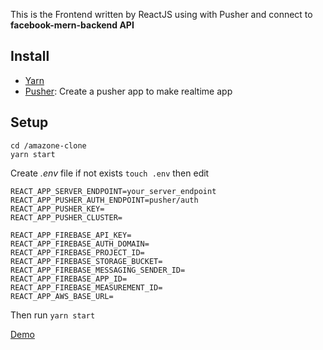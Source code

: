 This is the Frontend written by ReactJS using with Pusher and connect to **facebook-mern-backend API**
## Install
* [Yarn](https://classic.yarnpkg.com/lang/en/docs/install/#debian-stable)
* [Pusher](https://dashboard.pusher.com/accounts/sign_in): Create a pusher app to make realtime app

## Setup
```
cd /amazone-clone
yarn start
```

Create _.env_ file if not exists `touch .env` then edit
```
REACT_APP_SERVER_ENDPOINT=your_server_endpoint
REACT_APP_PUSHER_AUTH_ENDPOINT=pusher/auth
REACT_APP_PUSHER_KEY=
REACT_APP_PUSHER_CLUSTER=

REACT_APP_FIREBASE_API_KEY=
REACT_APP_FIREBASE_AUTH_DOMAIN=
REACT_APP_FIREBASE_PROJECT_ID=
REACT_APP_FIREBASE_STORAGE_BUCKET=
REACT_APP_FIREBASE_MESSAGING_SENDER_ID=
REACT_APP_FIREBASE_APP_ID=
REACT_APP_FIREBASE_MEASUREMENT_ID=
REACT_APP_AWS_BASE_URL=
```

Then run `yarn start`

[Demo](https://fb-mern-08-10.web.app/)
